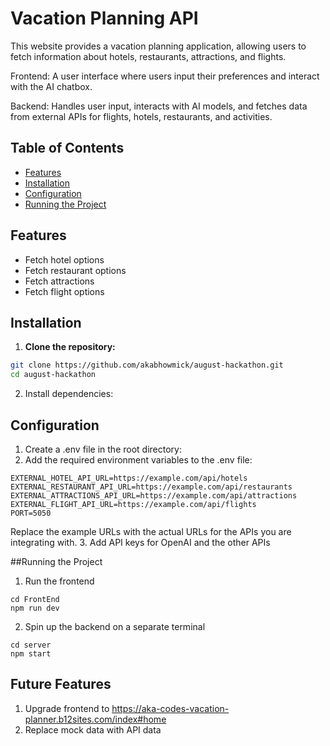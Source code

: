 # Vacation Planning API

This website provides a vacation planning application, allowing users to fetch information about hotels, restaurants, attractions, and flights. 

Frontend: A user interface where users input their preferences and interact with the AI chatbox.

Backend: Handles user input, interacts with AI models, and fetches data from external APIs for flights, hotels, restaurants, and activities.

## Table of Contents

- [Features](#features)
- [Installation](#installation)
- [Configuration](#configuration)
- [Running the Project](#running-the-project)

## Features

- Fetch hotel options
- Fetch restaurant options
- Fetch attractions
- Fetch flight options

## Installation

1. **Clone the repository:**

```bash
git clone https://github.com/akabhowmick/august-hackathon.git
cd august-hackathon
```

2. Install dependencies:

## Configuration

1. Create a .env file in the root directory:
2. Add the required environment variables to the .env file:

```
EXTERNAL_HOTEL_API_URL=https://example.com/api/hotels
EXTERNAL_RESTAURANT_API_URL=https://example.com/api/restaurants
EXTERNAL_ATTRACTIONS_API_URL=https://example.com/api/attractions
EXTERNAL_FLIGHT_API_URL=https://example.com/api/flights
PORT=5050
```

Replace the example URLs with the actual URLs for the APIs you are integrating with. 3. Add API keys for OpenAI and the other APIs

##Running the Project

1. Run the frontend

```
cd FrontEnd
npm run dev
```

2. Spin up the backend on a separate terminal

```
cd server
npm start
```


## Future Features
1. Upgrade frontend to https://aka-codes-vacation-planner.b12sites.com/index#home 
2. Replace mock data with API data 